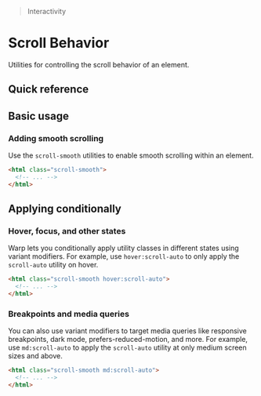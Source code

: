 > Interactivity

# Scroll Behavior

Utilities for controlling the scroll behavior of an element.

## Quick reference

<qr-table />

## Basic usage

### Adding smooth scrolling
Use the `scroll-smooth` utilities to enable smooth scrolling within an element.

```html
<html class="scroll-smooth">
  <!-- ... -->
</html>
```

## Applying conditionally

### Hover, focus, and other states
Warp lets you conditionally apply utility classes in different states using variant modifiers.
For example, use `hover:scroll-auto` to only apply the `scroll-auto` utility on hover.

```html
<html class="scroll-smooth hover:scroll-auto">
  <!-- ... -->
</html>
```

### Breakpoints and media queries
You can also use variant modifiers to target media queries like responsive breakpoints, dark mode, prefers-reduced-motion, and more.
For example, use `md:scroll-auto` to apply the `scroll-auto` utility at only medium screen sizes and above.

```html
<html class="scroll-smooth md:scroll-auto">
  <!-- ... -->
</html>
```
